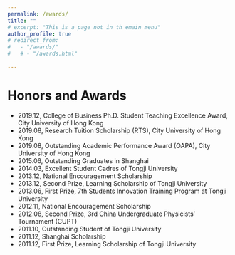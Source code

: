 ```yaml
---
permalink: /awards/
title: ""
# excerpt: "This is a page not in th emain menu"
author_profile: true
# redirect_from: 
#   - "/awards/"
#   # - "/awards.html"
  
---
```


# Honors and Awards

- 2019.12, College of Business Ph.D. Student Teaching Excellence Award, City University of Hong Kong
- 2019.08, Research Tuition Scholarship (RTS), City University of Hong Kong
- 2019.08, Outstanding Academic Performance Award (OAPA), City University of Hong Kong
- 2015.06, Outstanding Graduates in Shanghai
- 2014.03, Excellent Student Cadres of Tongji University 
- 2013.12, National Encouragement Scholarship
- 2013.12, Second Prize, Learning Scholarship of Tongji University
- 2013.06, First Prize, 7th Students Innovation Training Program at Tongji University
- 2012.11, National Encouragement Scholarship
- 2012.08, Second Prize, 3rd China Undergraduate Physicists’ Tournament (CUPT)
- 2011.10, Outstanding Student of Tongji University
- 2011.12, Shanghai Scholarship
- 2011.12, First Prize, Learning Scholarship of Tongji University

